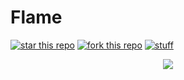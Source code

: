 # Flame

[![star this repo](https://githubbadges.com/star.svg?user=goldentg&repo=Flame&style=default)](https://github.com/goldentg/Flame)
[![fork this repo](https://githubbadges.com/fork.svg?user=goldentg&repo=Flame&style=default)](https://github.com/goldentg/Flame/fork)
[![stuff](https://img.shields.io/badge/Bot-Add%20Flame-green)](https://discord.com/api/oauth2/authorize?client_id=783796609405812777&permissions=8&scope=bot)


<p align="center">
    <a href="https://github.com/feross/standard"><img src="https://cdn.rawgit.com/feross/standard/master/badge.svg"></a>
  <br>
</p>
